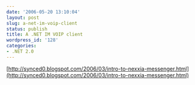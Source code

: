 ```yaml
---
date: '2006-05-20 13:10:04'
layout: post
slug: a-net-im-voip-client
status: publish
title: A .NET IM VOIP client
wordpress_id: '128'
categories:
- .NET 2.0
---
```


[http://synced0.blogspot.com/2006/03/intro-to-nexxia-messenger.html](http://synced0.blogspot.com/2006/03/intro-to-nexxia-messenger.html)
